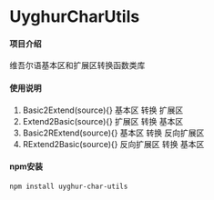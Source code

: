 # UyghurCharUtils

#### 项目介绍
维吾尔语基本区和扩展区转换函数类库

#### 使用说明

1. Basic2Extend(source){}       基本区 转换 扩展区
2. Extend2Basic(source){}       扩展区 转换 基本区
3. Basic2RExtend(source){}      基本区 转换 反向扩展区
4. RExtend2Basic(source){}      反向扩展区 转换 基本区

#### npm安装
`npm install uyghur-char-utils`